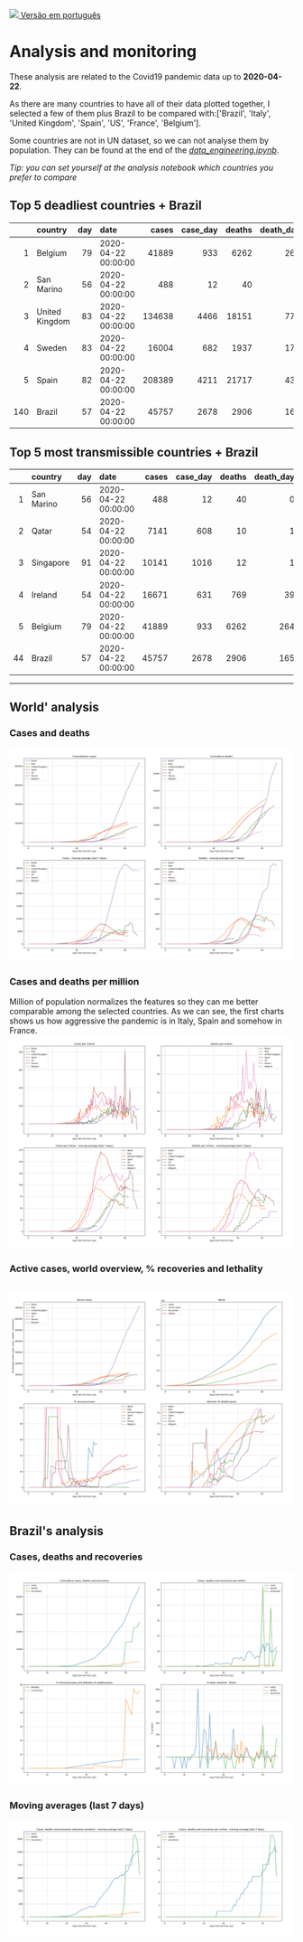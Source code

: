 [<img src="https://raw.githubusercontent.com/NovelCOVID/API/master/assets/flags/br.png" width="30"  /> Versão em português](README_WORLD.md)

# **Analysis and monitoring**
These analysis are related to the Covid19 pandemic data up to **2020-04-22**.

As there are many countries to have all of their data plotted together, I selected a few of them plus Brazil to be compared with:['Brazil', 'Italy', 'United Kingdom', 'Spain', 'US', 'France', 'Belgium'].

Some countries are not in UN dataset, so we can not analyse them by population. They can be found at the end of the *[data_engineering.ipynb](../data_engineering.ipynb)*.

*Tip: you can set yourself at the analysis notebook which countries you prefer to compare*

## Top 5 deadliest countries + Brazil
|     | country        |   day | date                |   cases |   case_day |   deaths |   death_day |   cases_million |   deaths_million |   avg7_cases_million |   avg7_deaths_million |   avg7_recoveries_million |
|----:|:---------------|------:|:--------------------|--------:|-----------:|---------:|------------:|----------------:|-----------------:|---------------------:|----------------------:|--------------------------:|
|   1 | Belgium        |    79 | 2020-04-22 00:00:00 |   41889 |        933 |     6262 |         264 |            80.9 |             22.9 |                  102 |                    22 |                        28 |
|   2 | San Marino     |    56 | 2020-04-22 00:00:00 |     488 |         12 |       40 |           0 |           354.4 |              0   |                  489 |                    16 |                        37 |
|   3 | United Kingdom |    83 | 2020-04-22 00:00:00 |  134638 |       4466 |    18151 |         773 |            66.1 |             11.4 |                   74 |                    11 |                         0 |
|   4 | Sweden         |    83 | 2020-04-22 00:00:00 |   16004 |        682 |     1937 |         172 |            68   |             17.1 |                   58 |                    10 |                         2 |
|   5 | Spain          |    82 | 2020-04-22 00:00:00 |  208389 |       4211 |    21717 |         435 |            90.1 |              9.3 |                   93 |                     9 |                        46 |
| 140 | Brazil         |    57 | 2020-04-22 00:00:00 |   45757 |       2678 |     2906 |         165 |            12.7 |              0.8 |                   11 |                     0 |                         7 |


 ## Top 5 most transmissible countries + Brazil
|    | country    |   day | date                |   cases |   case_day |   deaths |   death_day |   cases_million |   deaths_million |   avg7_cases_million |   avg7_deaths_million |   avg7_recoveries_million |
|---:|:-----------|------:|:--------------------|--------:|-----------:|---------:|------------:|----------------:|-----------------:|---------------------:|----------------------:|--------------------------:|
|  1 | San Marino |    56 | 2020-04-22 00:00:00 |     488 |         12 |       40 |           0 |           354.4 |              0   |                  489 |                    16 |                        37 |
|  2 | Qatar      |    54 | 2020-04-22 00:00:00 |    7141 |        608 |       10 |           1 |           214.7 |              0.4 |                  173 |                     0 |                        14 |
|  3 | Singapore  |    91 | 2020-04-22 00:00:00 |   10141 |       1016 |       12 |           1 |           175   |              0.2 |                  158 |                     0 |                         5 |
|  4 | Ireland    |    54 | 2020-04-22 00:00:00 |   16671 |        631 |      769 |          39 |           129.2 |              8   |                  120 |                     9 |                       267 |
|  5 | Belgium    |    79 | 2020-04-22 00:00:00 |   41889 |        933 |     6262 |         264 |            80.9 |             22.9 |                  102 |                    22 |                        28 |
| 44 | Brazil     |    57 | 2020-04-22 00:00:00 |   45757 |       2678 |     2906 |         165 |            12.7 |              0.8 |                   11 |                     0 |                         7 |
----------------------
## World' analysis
### Cases and deaths
![](world_cases_deaths.png)

 ### Cases and deaths per million
Million of population normalizes the features so they can me better comparable among the selected countries. As we can see, the first charts shows us how aggressive the pandemic is in Italy, Spain and somehow in France.
![](world_cases_deaths_million.png)

 ### Active cases, world overview, % recoveries and lethality
![](world_active_cases_percentages.png)
----------------------
## Brazil's analysis


 ### Cases, deaths and recoveries
![](brazil_number_million_variation.png)

 ### Moving averages (last 7 days)
![](brazil_movingAvg.png)